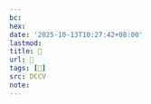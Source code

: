 ```yaml
---
bc:
hex:
date: '2025-10-13T10:27:42+08:00'
lastmod:
title: 􅀫
url: 􅀫
tags: [𨕧]
src: DCCV
note:
---
```

